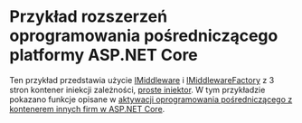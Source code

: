 # <a name="aspnet-core-middleware-extensibility-sample"></a>Przykład rozszerzeń oprogramowania pośredniczącego platformy ASP.NET Core

Ten przykład przedstawia użycie [IMiddleware](https://docs.microsoft.com/dotnet/api/microsoft.aspnetcore.http.imiddleware) i [IMiddlewareFactory](https://docs.microsoft.com/dotnet/api/microsoft.aspnetcore.http.imiddlewarefactory) z 3 stron kontener iniekcji zależności, [proste iniektor](https://simpleinjector.org). W tym przykładzie pokazano funkcje opisane w [aktywacji oprogramowania pośredniczącego z kontenerem innych firm w ASP.NET Core](https://docs.microsoft.com/aspnet/core/fundamentals/middleware/extensibility-third-party-container).
